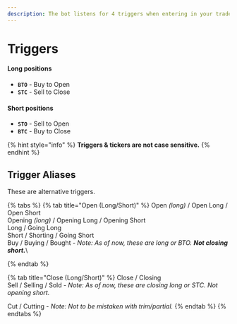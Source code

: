 ```yaml
---
description: The bot listens for 4 triggers when entering in your trades.
---
```


# Triggers

#### Long positions

* **`BTO`** - Buy to Open
* **`STC`** - Sell to Close

#### Short positions

* **`STO`** - Sell to Open
* **`BTC`** - Buy to Close

{% hint style="info" %}
**Triggers & tickers are not case sensitive.**&#x20;
{% endhint %}

## Trigger Aliases

These are alternative triggers.

{% tabs %}
{% tab title="Open (Long/Short)" %}
Open _(long)_ / Open Long / Open Short\
Opening _(long)_ / Opening Long / Opening Short\
Long / Going Long\
Short / Shorting / Going Short\
Buy / Buying / Bought - _Note: As of now, these are long or BTO. **Not closing short.**_\

{% endtab %}

{% tab title="Close (Long/Short)" %}
Close / Closing\
Sell / Selling / Sold - _Note: As of now, these are closing long or STC. Not opening short._&#x20;

Cut / Cutting - _Note: Not to be mistaken with trim/partial._&#x20;
{% endtab %}
{% endtabs %}

